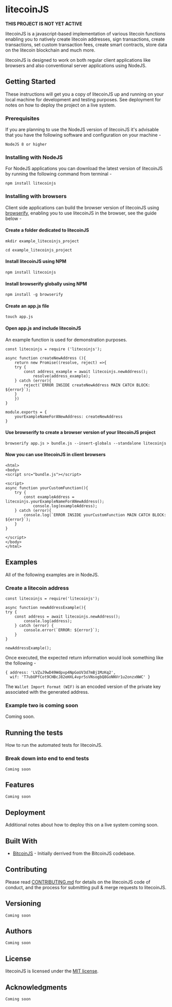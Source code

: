 # litecoinJS 

**THIS PROJECT IS NOT YET ACTIVE**

litecoinJS is a javascript-based implementation of various litecoin functions enabling you to natively create litecoin addresses, sign transactions, create transactions, set custom transaction fees, create smart contracts, store data on the litecoin blockchain and much more.

litecoinJS is designed to work on both regular client applications like browsers and also conventional server applications using NodeJS.

## Getting Started

These instructions will get you a copy of litecoinJS up and running on your local machine for development and testing purposes. See deployment for notes on how to deploy the project on a live system.

### Prerequisites

If you are planning to use the NodeJS version of litecoinJS it's advisable that you have the following software and configuration on your machine -

```
NodeJS 8 or higher 
```

### Installing with NodeJS

For NodeJS applications you can download the latest version of litecoinJS by running the following command from terminal - 
```
npm install litecoinjs
```


### Installing with browsers
Client side applications can build the browser version of litecoinJS using [browserify](http://browserify.org), enabling you to use litecoinJS in the browser, see the guide below - 

#### Create a folder dedicated to litecoinJS
```
mkdir example_litecoinjs_project
```
```
cd example_litecoinjs_project
```

#### Install litecoinJS using NPM
```
npm install litecoinjs
```

#### Install browserify globally using NPM
```
npm install -g browserify
```

#### Create an app.js file 
```
touch app.js 
```

#### Open app.js and include litecoinJS
An example function is used for demonstration purposes.
```
const litecoinjs = require ('litecoinjs');

async function createNewAddress (){
    return new Promise((resolve, reject) =>{
    try {
        const address_example = await litecoinjs.newAddress(); 
            resolve(address_example); 
    } catch (error){
        reject(`ERROR INSIDE createNewAddress MAIN CATCH BLOCK: ${error}`); 
    }   
    }) 
}

module.exports = {
    yourExampleNameForANewAddress: createNewAddress 
}

```

#### Use browserify to create a browser version of your litecoinJS project
```
browserify app.js > bundle.js --insert-globals --standalone litecoinjs
```

#### Now you can use litecoinJS in client browsers
```
<html>
<body> 
<script src="bundle.js"></script>    
    
<script>
async function yourCustomFunction(){
    try {
        const exampleAddress = litecoinjs.yourExampleNameForANewAddress(); 
            console.log(exampleAddress); 
    } catch (error){
        console.log(`ERROR INSIDE yourCustomFunction MAIN CATCH BLOCK: ${error}`); 
    }
}

</script>    
</body>
</html>
```




## Examples
All of the following examples are in NodeJS. 

### Create a litecoin address 

```
const litecoinjs = require('litecoinjs');

async function newAddressExample(){
try {
    const address = await litecoinjs.newAddress(); 
        console.log(address); 
	} catch (error) {
		console.error(`ERROR: ${error}`);
	}
}

newAddressExample(); 
```

Once executed, the expected return information would look something like the following - 
```
{ address: 'LVZuJ9wD49Wdpvp4NpGoUV3d7mBj1MzKq2',
  wif: 'T7ubUPfCot9CHBcJ82eHXL4vpr5sVNsogbQ8GoNNVr1u2onzxNWC' }
```

The `Wallet Import Format (WIF)` is an encoded version of the private key associated with the generated address. 

### Example two is coming soon 

Coming soon. 


## Running the tests

How to run the automated tests for litecoinJS.

### Break down into end to end tests

```
Coming soon
```

## Features


```
Coming soon
```

## Deployment

Additional notes about how to deploy this on a live system coming soon.

## Built With

* [BitcoinJS](https://github.com/bitcoinjs/bitcoinjs-lib) - Initially derrived from the BitcoinJS codebase.


## Contributing

Please read [CONTRIBUTING.md](https://gitlab.com/backcopy/litecoinjs/blob/master/doc/CONTRIBUTING.md) for details on the litecoinJS code of conduct, and the process for submitting pull & merge requests to litecoinJS. 

## Versioning

```
Coming soon
```

## Authors

```
Coming soon
```


## License

litecoinJS is licensed under the [MIT license](https://gitlab.com/backcopy/litecoinjs/raw/master/LICENSE).

## Acknowledgments

```
Coming soon
```
